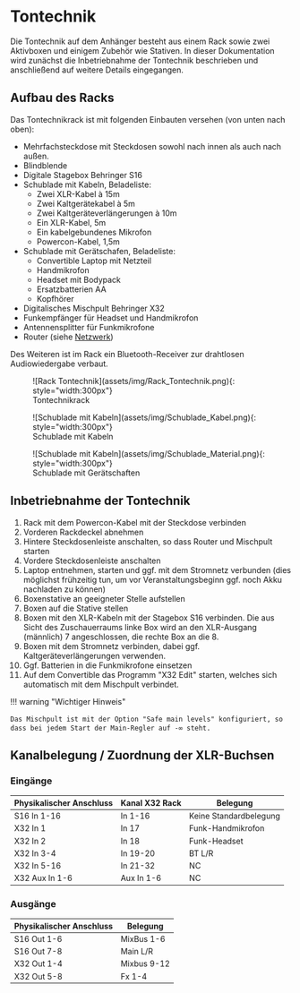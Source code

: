 # Tontechnik

Die Tontechnik auf dem Anhänger besteht aus einem Rack sowie zwei Aktivboxen und einigem Zubehör wie Stativen. In dieser Dokumentation wird zunächst die Inbetriebnahme der Tontechnik beschrieben und anschließend auf weitere Details eingegangen.

## Aufbau des Racks

Das Tontechnikrack ist mit folgenden Einbauten versehen (von unten nach oben):

- Mehrfachsteckdose mit Steckdosen sowohl nach innen als auch nach außen.
- Blindblende
- Digitale Stagebox Behringer S16
- Schublade mit Kabeln, Beladeliste:
    - Zwei XLR-Kabel à 15m
    - Zwei Kaltgerätekabel à 5m
    - Zwei Kaltgeräteverlängerungen à 10m
    - Ein XLR-Kabel, 5m
    - Ein kabelgebundenes Mikrofon
    - Powercon-Kabel, 1,5m
- Schublade mit Gerätschafen, Beladeliste:
    - Convertible Laptop mit Netzteil
    - Handmikrofon
    - Headset mit Bodypack
    - Ersatzbatterien AA
    - Kopfhörer
- Digitalisches Mischpult Behringer X32
- Funkempfänger für Headset und Handmikrofon
- Antennensplitter für Funkmikrofone
- Router (siehe [Netzwerk](network.md))

Des Weiteren ist im Rack ein Bluetooth-Receiver zur drahtlosen Audiowiedergabe verbaut.

<figure markdown="span">
![Rack Tontechnik](assets/img/Rack_Tontechnik.png){: style="width:300px"}<figcaption>Tontechnikrack</figcaption></figure>

<figure markdown="span">
![Schublade mit Kabeln](assets/img/Schublade_Kabel.png){: style="width:300px"}<figcaption>Schublade mit Kabeln</figcaption></figure>

<figure markdown="span">
![Schublade mit Kabeln](assets/img/Schublade_Material.png){: style="width:300px"}<figcaption>Schublade mit Gerätschaften</figcaption></figure>

## Inbetriebnahme der Tontechnik

1. Rack mit dem Powercon-Kabel mit der Steckdose verbinden
2. Vorderen Rackdeckel abnehmen
3. Hintere Steckdosenleiste anschalten, so dass Router und Mischpult starten
4. Vordere Steckdosenleiste anschalten
5. Laptop entnehmen, starten und ggf. mit dem Stromnetz verbunden (dies möglichst frühzeitig tun, um vor Veranstaltungsbeginn ggf. noch Akku nachladen zu können)
6. Boxenstative an geeigneter Stelle aufstellen
7. Boxen auf die Stative stellen
8. Boxen mit den XLR-Kabeln mit der Stagebox S16 verbinden. Die aus Sicht des Zuschauerraums linke Box wird an den XLR-Ausgang (männlich) 7 angeschlossen, die rechte Box an die 8.
9. Boxen mit dem Stromnetz verbinden, dabei ggf. Kaltgeräteverlängerungen verwenden.
10. Ggf. Batterien in die Funkmikrofone einsetzen
11. Auf dem Convertible das Programm "X32 Edit" starten, welches sich automatisch mit dem Mischpult verbindet.

!!! warning "Wichtiger Hinweis"

    Das Mischpult ist mit der Option "Safe main levels" konfiguriert, so dass bei jedem Start der Main-Regler auf -∞ steht.

## Kanalbelegung / Zuordnung der XLR-Buchsen

### Eingänge

| Physikalischer Anschluss  | Kanal X32 Rack    | Belegung                  |
|---                        |---                |---                        |
| S16 In 1-16               | In 1-16           | Keine Standardbelegung    |
| X32 In 1                  | In 17             | Funk-Handmikrofon         |
| X32 In 2                  | In 18             | Funk-Headset              |
| X32 In 3-4                | In 19-20          | BT L/R                    |
| X32 In 5-16               | In 21-32          | NC                        |
| X32 Aux In 1-6            | Aux In 1-6        | NC                        |

### Ausgänge

| Physikalischer Anschluss  | Belegung      |
|---                        |---            |
| S16 Out 1-6               | MixBus 1-6    |
| S16 Out 7-8               | Main L/R      |
| X32 Out 1-4               | Mixbus 9-12   |
| X32 Out 5-8               | Fx 1-4        |
